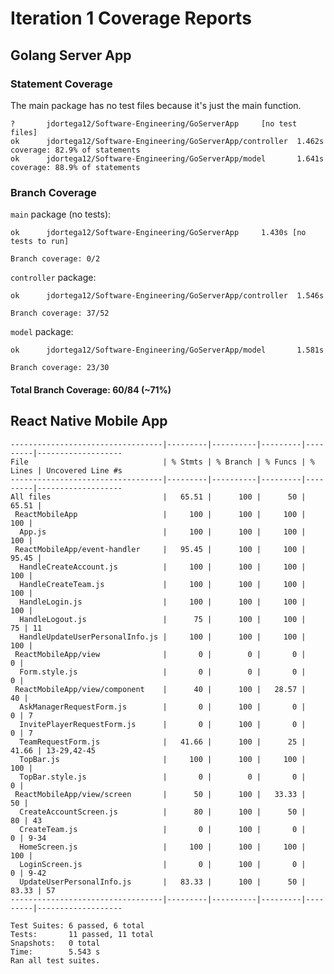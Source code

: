 # Iteration 1 Coverage Reports

## Golang Server App
### Statement Coverage
The main package has no test files because it's just the main function.
```text
?       jdortega12/Software-Engineering/GoServerApp     [no test files]
ok      jdortega12/Software-Engineering/GoServerApp/controller  1.462s  coverage: 82.9% of statements
ok      jdortega12/Software-Engineering/GoServerApp/model       1.641s  coverage: 88.9% of statements
```
### Branch Coverage
```main``` package (no tests):
```text
ok      jdortega12/Software-Engineering/GoServerApp     1.430s [no tests to run]

Branch coverage: 0/2
```
```controller``` package:
```text
ok      jdortega12/Software-Engineering/GoServerApp/controller  1.546s

Branch coverage: 37/52
```

```model``` package:
```text
ok      jdortega12/Software-Engineering/GoServerApp/model       1.581s

Branch coverage: 23/30
```
#### Total Branch Coverage: 60/84 (~71%)

## React Native Mobile App
```text
----------------------------------|---------|----------|---------|---------|------------------- 
File                              | % Stmts | % Branch | % Funcs | % Lines | Uncovered Line #s  
----------------------------------|---------|----------|---------|---------|------------------- 
All files                         |   65.51 |      100 |      50 |   65.51 |                    
 ReactMobileApp                   |     100 |      100 |     100 |     100 |                    
  App.js                          |     100 |      100 |     100 |     100 |                    
 ReactMobileApp/event-handler     |   95.45 |      100 |     100 |   95.45 |                    
  HandleCreateAccount.js          |     100 |      100 |     100 |     100 |                    
  HandleCreateTeam.js             |     100 |      100 |     100 |     100 |                    
  HandleLogin.js                  |     100 |      100 |     100 |     100 |                    
  HandleLogout.js                 |      75 |      100 |     100 |      75 | 11                 
  HandleUpdateUserPersonalInfo.js |     100 |      100 |     100 |     100 |                    
 ReactMobileApp/view              |       0 |        0 |       0 |       0 |                    
  Form.style.js                   |       0 |        0 |       0 |       0 |                    
 ReactMobileApp/view/component    |      40 |      100 |   28.57 |      40 |                    
  AskManagerRequestForm.js        |       0 |      100 |       0 |       0 | 7                  
  InvitePlayerRequestForm.js      |       0 |      100 |       0 |       0 | 7                  
  TeamRequestForm.js              |   41.66 |      100 |      25 |   41.66 | 13-29,42-45        
  TopBar.js                       |     100 |      100 |     100 |     100 |                    
  TopBar.style.js                 |       0 |        0 |       0 |       0 |                    
 ReactMobileApp/view/screen       |      50 |      100 |   33.33 |      50 |                    
  CreateAccountScreen.js          |      80 |      100 |      50 |      80 | 43                 
  CreateTeam.js                   |       0 |      100 |       0 |       0 | 9-34               
  HomeScreen.js                   |     100 |      100 |     100 |     100 |                    
  LoginScreen.js                  |       0 |      100 |       0 |       0 | 9-42               
  UpdateUserPersonalInfo.js       |   83.33 |      100 |      50 |   83.33 | 57                 
----------------------------------|---------|----------|---------|---------|------------------- 
                                                                                                
Test Suites: 6 passed, 6 total                                                                  
Tests:       11 passed, 11 total                                                                
Snapshots:   0 total                                                                                
Time:        5.543 s                                                                            
Ran all test suites.                                                                            
```